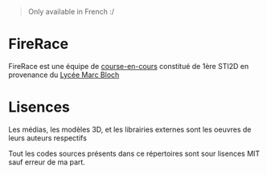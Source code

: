 > Only available in French :/

# FireRace
FireRace est une équipe de [course-en-cours](http://www.course-en-cours.com/fr/) constitué de 1ère STI2D en provenance du [Lycée Marc Bloch](http://www.lyc-bloch-bischheim.ac-strasbourg.fr/wordpress/)

# Lisences
Les médias, les modèles 3D, et les librairies externes sont les oeuvres de leurs auteurs respectifs

Tout les codes sources présents dans ce répertoires sont sour lisences MIT sauf erreur de ma part.
